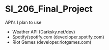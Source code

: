 # SI_206_Final_Project

API's I plan to use
+ Weather API (Darksky.net/dev)
+ Spotify(spotify.com (deveoloper.spotify.com)
+ Riot Games (developer.riotgames.com)
